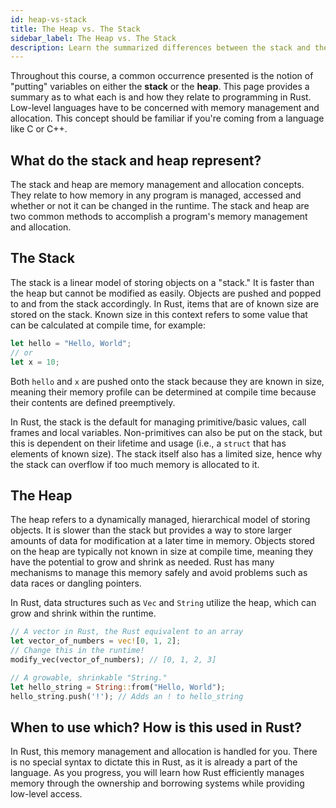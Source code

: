 ```yaml
---
id: heap-vs-stack
title: The Heap vs. The Stack
sidebar_label: The Heap vs. The Stack
description: Learn the summarized differences between the stack and the heap and how they affect your Rust programming.
---
```


Throughout this course, a common occurrence presented is the notion of "putting" variables on either the **stack** or the **heap**.  This page provides a summary as to what each is and how they relate to programming in Rust.  Low-level languages have to be concerned with memory management and allocation.  This concept should be familiar if you're coming from a language like C or C++.  

## What do the stack and heap represent?

The stack and heap are memory management and allocation concepts.  They relate to how memory in any program is managed, accessed and whether or not it can be changed in the runtime.  The stack and heap are two common methods to accomplish a program's memory management and allocation.

## The Stack

The stack is a linear model of storing objects on a "stack."  It is faster than the heap but cannot be modified as easily.  Objects are pushed and popped to and from the stack accordingly.  In Rust, items that are of known size are stored on the stack.  Known size in this context refers to some value that can be calculated at compile time, for example: 

```rust
let hello = "Hello, World";
// or
let x = 10;
```

Both `hello` and `x` are pushed onto the stack because they are known in size, meaning their memory profile can be determined at compile time because their contents are defined preemptively.  

In Rust, the stack is the default for managing primitive/basic values, call frames and local variables.  Non-primitives can also be put on the stack, but this is dependent on their lifetime and usage (i.e., a `struct` that has elements of known size).  The stack itself also has a limited size, hence why the stack can overflow if too much memory is allocated to it.

## The Heap

The heap refers to a dynamically managed, hierarchical model of storing objects.  It is slower than the stack but provides a way to store larger amounts of data for modification at a later time in memory.  Objects stored on the heap are typically not known in size at compile time, meaning they have the potential to grow and shrink as needed.  Rust has many mechanisms to manage this memory safely and avoid problems such as data races or dangling pointers.

In Rust, data structures such as `Vec` and `String` utilize the heap, which can grow and shrink within the runtime.

```rust
// A vector in Rust, the Rust equivalent to an array
let vector_of_numbers = vec![0, 1, 2];
// Change this in the runtime!
modify_vec(vector_of_numbers); // [0, 1, 2, 3]

// A growable, shrinkable "String."
let hello_string = String::from("Hello, World");
hello_string.push('!'); // Adds an ! to hello_string
```

## When to use which?  How is this used in Rust?

In Rust, this memory management and allocation is handled for you. There is no special syntax to dictate this in Rust, as it is already a part of the language.  As you progress, you will learn how Rust efficiently manages memory through the ownership and borrowing systems while providing low-level access.